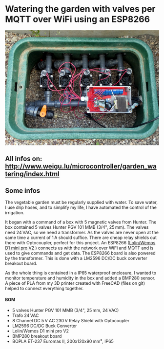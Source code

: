 # Watering the garden with valves per MQTT over WiFi using an ESP8266

![garden_watering](png/garden_watering_800.png "garden watering")

## All infos on: <http://www.weigu.lu/microcontroller/garden_watering/index.html>

## Some infos

The vegetable garden must be regularly supplied with water. To save water, I use drip hoses, and to simplify my life, I have automated the control of the irrigation.

It began with a command of a box with 5 magnetic valves from Hunter. The box contained 5 valves Hunter PGV 101 MMB (3/4", 25&#8239;mm). The valves need 24&#8239;VAC, so we need a transformer. As the valves are never open at the same time a current of 1&#8239;A should suffice. There are cheap relay shields out there with Optocoupler, perfect for this project. An ESP8266 ([Lolin/Wemos D1 mini pro V2 ](https://www.wemos.cc/en/latest/d1/d1_mini_pro.html)) connects us with the network over WiFi and MQTT and is used to give commands and get data. The ESP8266 board is also powered by the transformer. This is done with a LM2596 DC/DC buck converter breakout board.

As the whole thing is contained in a  IP65 waterproof enclosure, I wanted to monitor temperature and humidity in the box and added a BMP280 sensor. A piece of PLA from my 3D printer created with FreeCAD (files on git) helped to connect everything together.

#### BOM

- 5 valves Hunter PGV 101 MMB (3/4", 25&#8239;mm, 24&#8239;VAC)
- Trafo 24&#8239;VAC
- 8 Channel DC 5&#8239;V AC 230&#8239;V Relay Shield with Optocoupler
- LM2596 DC/DC Buck Converter
- Lolin/Wemos D1 mini pro V2
- BMP280 breakout board
- BOPLA ET-237 Euromas II, 200x120x90&#8239;mm³, IP65
